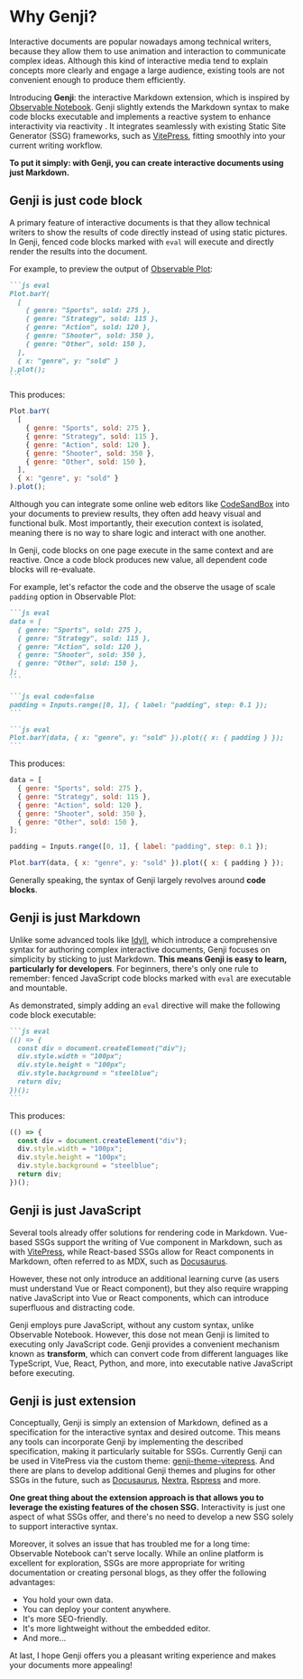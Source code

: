 # Why Genji?

Interactive documents are popular nowadays among technical writers, because they allow them to use animation and interaction to communicate complex ideas. Although this kind of interactive media tend to explain concepts more clearly and engage a large audience, existing tools are not convenient enough to produce them efficiently.

Introducing **Genji**: the interactive Markdown extension, which is inspired by [Observable Notebook](https://observablehq.com/). Genji slightly extends the Markdown syntax to make code blocks executable and implements a reactive system to enhance interactivity via reactivity . It integrates seamlessly with existing Static Site Generator (SSG) frameworks, such as [VitePress](https://vitepress.dev/), fitting smoothly into your current writing workflow.

**To put it simply: with Genji, you can create interactive documents using just Markdown.**

## Genji is just code block

A primary feature of interactive documents is that they allow technical writers to show the results of code directly instead of using static pictures. In Genji, fenced code blocks marked with `eval` will execute and directly render the results into the document.

For example, to preview the output of [Observable Plot](https://observablehq.com/plot/):

````md
```js eval
Plot.barY(
  [
    { genre: "Sports", sold: 275 },
    { genre: "Strategy", sold: 115 },
    { genre: "Action", sold: 120 },
    { genre: "Shooter", sold: 350 },
    { genre: "Other", sold: 150 },
  ],
  { x: "genre", y: "sold" }
).plot();
```
````

This produces:

```js eval
Plot.barY(
  [
    { genre: "Sports", sold: 275 },
    { genre: "Strategy", sold: 115 },
    { genre: "Action", sold: 120 },
    { genre: "Shooter", sold: 350 },
    { genre: "Other", sold: 150 },
  ],
  { x: "genre", y: "sold" }
).plot();
```

Although you can integrate some online web editors like [CodeSandBox](https://codesandbox.io/) into your documents to preview results, they often add heavy visual and functional bulk. Most importantly, their execution context is isolated, meaning there is no way to share logic and interact with one another.

In Genji, code blocks on one page execute in the same context and are reactive. Once a code block produces new value, all dependent code blocks will re-evaluate.

For example, let's refactor the code and the observe the usage of scale `padding` option in Observable Plot:

````md
```js eval
data = [
  { genre: "Sports", sold: 275 },
  { genre: "Strategy", sold: 115 },
  { genre: "Action", sold: 120 },
  { genre: "Shooter", sold: 350 },
  { genre: "Other", sold: 150 },
];
```

```js eval code=false
padding = Inputs.range([0, 1], { label: "padding", step: 0.1 });
```

```js eval
Plot.barY(data, { x: "genre", y: "sold" }).plot({ x: { padding } });
```
````

This produces:

```js eval
data = [
  { genre: "Sports", sold: 275 },
  { genre: "Strategy", sold: 115 },
  { genre: "Action", sold: 120 },
  { genre: "Shooter", sold: 350 },
  { genre: "Other", sold: 150 },
];
```

```js eval code=false
padding = Inputs.range([0, 1], { label: "padding", step: 0.1 });
```

```js eval
Plot.barY(data, { x: "genre", y: "sold" }).plot({ x: { padding } });
```

Generally speaking, the syntax of Genji largely revolves around **code blocks**.

## Genji is just Markdown

Unlike some advanced tools like [Idyll](https://idyll-lang.org/docs), which introduce a comprehensive syntax for authoring complex interactive documents, Genji focuses on simplicity by sticking to just Markdown. **This means Genji is easy to learn, particularly for developers**. For beginners, there's only one rule to remember: fenced JavaScript code blocks marked with `eval` are executable and mountable.

As demonstrated, simply adding an `eval` directive will make the following code block executable:

````md
```js eval
(() => {
  const div = document.createElement("div");
  div.style.width = "100px";
  div.style.height = "100px";
  div.style.background = "steelblue";
  return div;
})();
```
````

This produces:

```js eval
(() => {
  const div = document.createElement("div");
  div.style.width = "100px";
  div.style.height = "100px";
  div.style.background = "steelblue";
  return div;
})();
```

## Genji is just JavaScript

Several tools already offer solutions for rendering code in Markdown. Vue-based SSGs support the writing of Vue component in Markdown, such as with [VitePress](https://vitepress.dev/), while React-based SSGs allow for React components in Markdown, often referred to as MDX, such as [Docusaurus](https://docusaurus.io/).

However, these not only introduce an additional learning curve (as users must understand Vue or React component), but they also require wrapping native JavaScript into Vue or React components, which can introduce superfluous and distracting code.

Genji employs pure JavaScript, without any custom syntax, unlike Observable Notebook. However, this dose not mean Genji is limited to executing only JavaScript code. Genji provides a convenient mechanism known as **transform**, which can convert code from different languages like TypeScript, Vue, React, Python, and more, into executable native JavaScript before executing.

## Genji is just extension

Conceptually, Genji is simply an extension of Markdown, defined as a specification for the interactive syntax and desired outcome. This means any tools can incorporate Genji by implementing the described specification, making it particularly suitable for SSGs. Currently Genji can be used in VitePress via the custom theme: [genji-theme-vitepress](https://github.com/pearmini/genji/tree/main/packages/genji-theme-vitepress). And there are plans to develop additional Genji themes and plugins for other SSGs in the future, such as [Docusaurus](https://docusaurus.io/), [Nextra](https://nextra.site/), [Rspress](https://rspress.dev/) and more.

**One great thing about the extension approach is that allows you to leverage the existing features of the chosen SSG.** Interactivity is just one aspect of what SSGs offer, and there's no need to develop a new SSG solely to support interactive syntax.

Moreover, it solves an issue that has troubled me for a long time: Observable Notebook can't serve locally. While an online platform is excellent for exploration, SSGs are more appropriate for writing documentation or creating personal blogs, as they offer the following advantages:

- You hold your own data.
- You can deploy your content anywhere.
- It's more SEO-friendly.
- It's more lightweight without the embedded editor.
- And more...

At last, I hope Genji offers you a pleasant writing experience and makes your documents more appealing!
